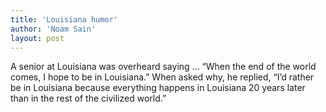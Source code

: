 ```yaml
---
title: 'Louisiana humor'
author: 'Noam Sain'
layout: post
---
```


A senior at Louisiana was overheard saying … “When the end of the world comes, I hope to be in Louisiana.” When asked why, he replied, “I’d rather be in Louisiana because everything happens in Louisiana 20 years later than in the rest of the civilized world.”